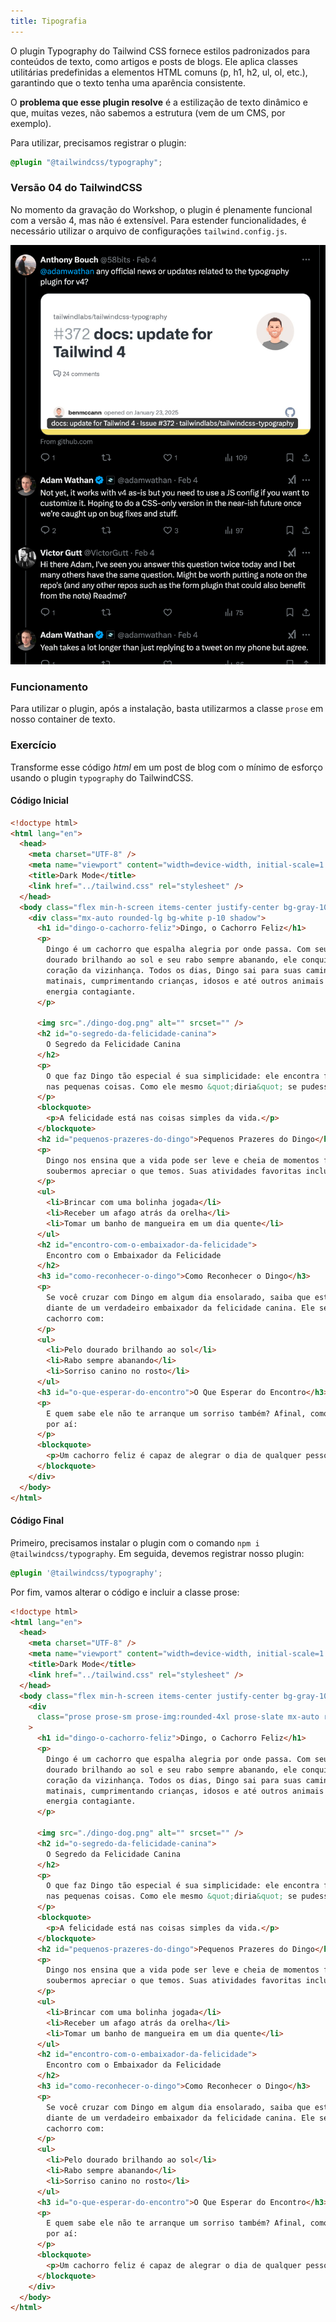 ```yaml
---
title: Tipografia
---
```


O plugin Typography do Tailwind CSS fornece estilos padronizados para conteúdos de texto, como artigos e posts de blogs. Ele aplica classes utilitárias predefinidas a elementos HTML comuns (p, h1, h2, ul, ol, etc.), garantindo que o texto tenha uma aparência consistente.

O **problema que esse plugin resolve** é a estilização de texto dinâmico e que, muitas vezes, não sabemos a estrutura (vem de um CMS, por exemplo).

Para utilizar, precisamos registrar o plugin:

```css
@plugin "@tailwindcss/typography";
```

### Versão 04 do TailwindCSS

No momento da gravação do Workshop, o plugin é plenamente funcional com a versão 4, mas não é extensível. Para estender funcionalidades, é necessário utilizar o arquivo de configurações `tailwind.config.js`.

![alt text](image.png)

### Funcionamento

Para utilizar o plugin, após a instalação, basta utilizarmos a classe `prose` em nosso container de texto.

### Exercício

Transforme esse código *html* em um post de blog com o mínimo de esforço usando o plugin `typography` do TailwindCSS.

#### Código Inicial

```html
<!doctype html>
<html lang="en">
  <head>
    <meta charset="UTF-8" />
    <meta name="viewport" content="width=device-width, initial-scale=1.0" />
    <title>Dark Mode</title>
    <link href="../tailwind.css" rel="stylesheet" />
  </head>
  <body class="flex min-h-screen items-center justify-center bg-gray-100 p-4">
    <div class="mx-auto rounded-lg bg-white p-10 shadow">
      <h1 id="dingo-o-cachorro-feliz">Dingo, o Cachorro Feliz</h1>
      <p>
        Dingo é um cachorro que espalha alegria por onde passa. Com seu pelo
        dourado brilhando ao sol e seu rabo sempre abanando, ele conquistou o
        coração da vizinhança. Todos os dias, Dingo sai para suas caminhadas
        matinais, cumprimentando crianças, idosos e até outros animais com sua
        energia contagiante.
      </p>

      <img src="./dingo-dog.png" alt="" srcset="" />
      <h2 id="o-segredo-da-felicidade-canina">
        O Segredo da Felicidade Canina
      </h2>
      <p>
        O que faz Dingo tão especial é sua simplicidade: ele encontra felicidade
        nas pequenas coisas. Como ele mesmo &quot;diria&quot; se pudesse:
      </p>
      <blockquote>
        <p>A felicidade está nas coisas simples da vida.</p>
      </blockquote>
      <h2 id="pequenos-prazeres-do-dingo">Pequenos Prazeres do Dingo</h2>
      <p>
        Dingo nos ensina que a vida pode ser leve e cheia de momentos felizes se
        soubermos apreciar o que temos. Suas atividades favoritas incluem:
      </p>
      <ul>
        <li>Brincar com uma bolinha jogada</li>
        <li>Receber um afago atrás da orelha</li>
        <li>Tomar um banho de mangueira em um dia quente</li>
      </ul>
      <h2 id="encontro-com-o-embaixador-da-felicidade">
        Encontro com o Embaixador da Felicidade
      </h2>
      <h3 id="como-reconhecer-o-dingo">Como Reconhecer o Dingo</h3>
      <p>
        Se você cruzar com Dingo em algum dia ensolarado, saiba que estará
        diante de um verdadeiro embaixador da felicidade canina. Ele será aquele
        cachorro com:
      </p>
      <ul>
        <li>Pelo dourado brilhando ao sol</li>
        <li>Rabo sempre abanando</li>
        <li>Sorriso canino no rosto</li>
      </ul>
      <h3 id="o-que-esperar-do-encontro">O Que Esperar do Encontro</h3>
      <p>
        E quem sabe ele não te arranque um sorriso também? Afinal, como dizem
        por aí:
      </p>
      <blockquote>
        <p>Um cachorro feliz é capaz de alegrar o dia de qualquer pessoa.</p>
      </blockquote>
    </div>
  </body>
</html>
```

#### Código Final

Primeiro, precisamos instalar o plugin com o comando `npm i @tailwindcss/typography`. Em seguida, devemos registrar nosso plugin:

```css
@plugin '@tailwindcss/typography';
```

Por fim, vamos alterar o código e incluir a classe prose:

```html
<!doctype html>
<html lang="en">
  <head>
    <meta charset="UTF-8" />
    <meta name="viewport" content="width=device-width, initial-scale=1.0" />
    <title>Dark Mode</title>
    <link href="../tailwind.css" rel="stylesheet" />
  </head>
  <body class="flex min-h-screen items-center justify-center bg-gray-100 p-4">
    <div
      class="prose prose-sm prose-img:rounded-4xl prose-slate mx-auto rounded-lg bg-white p-10 shadow"
    >
      <h1 id="dingo-o-cachorro-feliz">Dingo, o Cachorro Feliz</h1>
      <p>
        Dingo é um cachorro que espalha alegria por onde passa. Com seu pelo
        dourado brilhando ao sol e seu rabo sempre abanando, ele conquistou o
        coração da vizinhança. Todos os dias, Dingo sai para suas caminhadas
        matinais, cumprimentando crianças, idosos e até outros animais com sua
        energia contagiante.
      </p>

      <img src="./dingo-dog.png" alt="" srcset="" />
      <h2 id="o-segredo-da-felicidade-canina">
        O Segredo da Felicidade Canina
      </h2>
      <p>
        O que faz Dingo tão especial é sua simplicidade: ele encontra felicidade
        nas pequenas coisas. Como ele mesmo &quot;diria&quot; se pudesse:
      </p>
      <blockquote>
        <p>A felicidade está nas coisas simples da vida.</p>
      </blockquote>
      <h2 id="pequenos-prazeres-do-dingo">Pequenos Prazeres do Dingo</h2>
      <p>
        Dingo nos ensina que a vida pode ser leve e cheia de momentos felizes se
        soubermos apreciar o que temos. Suas atividades favoritas incluem:
      </p>
      <ul>
        <li>Brincar com uma bolinha jogada</li>
        <li>Receber um afago atrás da orelha</li>
        <li>Tomar um banho de mangueira em um dia quente</li>
      </ul>
      <h2 id="encontro-com-o-embaixador-da-felicidade">
        Encontro com o Embaixador da Felicidade
      </h2>
      <h3 id="como-reconhecer-o-dingo">Como Reconhecer o Dingo</h3>
      <p>
        Se você cruzar com Dingo em algum dia ensolarado, saiba que estará
        diante de um verdadeiro embaixador da felicidade canina. Ele será aquele
        cachorro com:
      </p>
      <ul>
        <li>Pelo dourado brilhando ao sol</li>
        <li>Rabo sempre abanando</li>
        <li>Sorriso canino no rosto</li>
      </ul>
      <h3 id="o-que-esperar-do-encontro">O Que Esperar do Encontro</h3>
      <p>
        E quem sabe ele não te arranque um sorriso também? Afinal, como dizem
        por aí:
      </p>
      <blockquote>
        <p>Um cachorro feliz é capaz de alegrar o dia de qualquer pessoa.</p>
      </blockquote>
    </div>
  </body>
</html>
```
